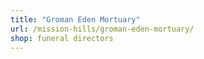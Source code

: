 ```yaml
---
title: "Groman Eden Mortuary"
url: /mission-hills/groman-eden-mortuary/
shop: funeral directors
---
```


